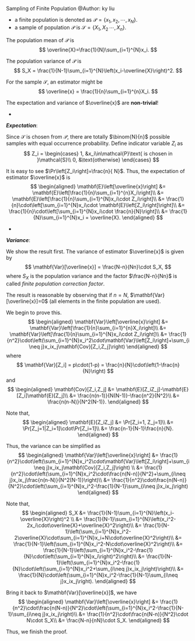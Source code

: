 Sampling of Finite Population
@Author: ky liu

* a finite population is denoted as $\mathcal{P}=\{x_1,x_2,\cdots,x_N\}$.
* a sample of population $\mathcal{P}$ is $\mathcal{S}=\{X_1,X_2\,\cdots,X_n\}$.

The population mean of $\mathcal{P}$ is
$$
	\overline{X}=\frac{1}{N}\sum_{i=1}^{N}x_i.
$$

The population variance of $\mathcal{P}$ is
$$
	S_X = \frac{1}{N-1}\sum_{i=1}^{N}\left(x_i-\overline{X}\right)^2.
$$

For the sample $\mathcal{S}$, an estimator might be
$$
	\overline{x} = \frac{1}{n}\sum_{i=1}^{n}X_i.
$$

The expectation and variance of $\overline{x}$ are **non-trivial**!

-

***Expectation***: 

Since $\mathcal{S}$ is chosen from $\mathcal{P}$, there are totally $\binom{N}{n}$ possible samples with equal occurrence probability. Define indicator variable $Z_i$ as
$$
	Z_i = \begin{cases}
				1, &x_i\in\mathcal{P}\text{ is chosen in }\mathcal{S}\\
				0, &\text{otherwise}
			\end{cases}
$$

It is easy to see $\Pr\left[Z_i\right]=\frac{n}{	N}$. Thus, the expectation of estimator $\overline{x}$ is
$$
\begin{aligned}
	\mathbf{E}\left[\overline{x}\right] &= \mathbf{E}\left[\frac{1}{n}\sum_{i=1}^{n}X_i\right]\\
	&= \mathbf{E}\left[\frac{1}{n}\sum_{i=1}^{N}x_i\cdot Z_i\right]\\
	&= \frac{1}{n}\cdot\left[\sum_{i=1}^{N}x_i\cdot \mathbf{E}\left[Z_i\right]\right]\\
	&= \frac{1}{n}\cdot\left[\sum_{i=1}^{N}x_i\cdot \frac{n}{N}\right]\\
	&= \frac{1}{N}\sum_{i=1}^{N}x_i = \overline{X}.
\end{aligned}
$$

-
***Variance***:

We show the result first. The variance of estimator $\overline{x}$ is given by
$$
	\mathbf{Var}[\overline{x}] = \frac{N-n}{Nn}\cdot S_X,
$$
where $S_X$ is the population variance and the factor $\frac{N-n}{Nn}$ is called *finite population correction factor*.

The result is reasonable by observing that if $n=N$, $\mathbf{Var}[\overline{x}]=0$ (all elements in the finite population are used).

We begin to prove this. 
$$
\begin{aligned}
	\mathbf{Var}\left[\overline{x}\right] &= \mathbf{Var}\left[\frac{1}{n}\sum_{i=1}^{n}X_i\right]\\
	&= \mathbf{Var}\left[\frac{1}{n}\sum_{i=1}^{N}x_i\cdot Z_i\right]\\
	&= \frac{1}{n^2}\cdot\left(\sum_{i=1}^{N}x_i^2\cdot\mathbf{Var}\left[Z_i\right]+\sum_{i\neq j}x_ix_j\mathbf{Cov}[Z_i,Z_j]\right)
\end{aligned}
$$
where 
$$
	\mathbf{Var}[Z_i] = p\cdot(1-p) = \frac{n}{N}\cdot\left(1-\frac{n}{N}\right)
$$
and 
$$
\begin{aligned}
	\mathbf{Cov}[Z_i,Z_j] &= \mathbf{E}[Z_iZ_j]-\mathbf{E}[Z_i]\mathbf{E}[Z_j]\\
	&= \frac{n(n-1)}{N(N-1)}-\frac{n^2}{N^2}\\
	&= \frac{n(n-N)}{N^2(N-1)}.
\end{aligned}
$$

Note that, 
$$
\begin{aligned}
	\mathbf{E}[Z_iZ_j] &= \Pr[Z_i=1, Z_j=1]\\
	&= \Pr[Z_j=1|Z_i=1]\cdot\Pr[Z_i=1]\\
	&= \frac{n-1}{N-1}\frac{n}{N}.
\end{aligned}
$$

Thus, the variance can be simplified as
$$
\begin{aligned}
	\mathbf{Var}\left[\overline{x}\right] &= \frac{1}{n^2}\cdot\left(\sum_{i=1}^{N}x_i^2\cdot\mathbf{Var}\left[Z_i\right]+\sum_{i\neq j}x_ix_j\mathbf{Cov}[Z_i,Z_j]\right) \\
	&= \frac{1}{n^2}\cdot\left(\sum_{i=1}^{N}x_i^2\cdot\frac{n(N-n)}{N^2}+\sum_{i\neq j}x_ix_j\frac{n(n-N)}{N^2(N-1)}\right)\\
	&= \frac{1}{n^2}\cdot\frac{n(N-n)}{N^2}\cdot\left(\sum_{i=1}^{N}x_i^2-\frac{1}{N-1}\sum_{i\neq j}x_ix_j\right)
\end{aligned}
$$

Note that, 
$$
\begin{aligned}
	S_X &= \frac{1}{N-1}\sum_{i=1}^{N}\left(x_i-\overline{X}\right)^2 \\
	&= \frac{1}{N-1}\sum_{i=1}^{N}\left(x_i^2-2x_i\cdot\overline{X}+\overline{X}^2\right)\\
	&= \frac{1}{N-1}\left(\sum_{i=1}^{N}x_i^2-2\overline{X}\cdot\sum_{i=1}^{N}x_i+N\cdot\overline{X}^2\right)\\ 
	&= \frac{1}{N-1}\left(\sum_{i=1}^{N}x_i^2-N\cdot\overline{X}^2\right)\\
	&= \frac{1}{N-1}\left(\sum_{i=1}^{N}x_i^2-\frac{1}{N}\cdot\left(\sum_{i=1}^{N}x_i\right)^2\right)\\
	&= \frac{1}{N-1}\left(\sum_{i=1}^{N}x_i^2-\frac{1}{N}\cdot\left(\sum_{i=1}^{N}x_i^2+\sum_{i\neq j}x_ix_j\right)\right)\\
	&= \frac{1}{N}\cdot\left(\sum_{i=1}^{N}x_i^2-\frac{1}{N-1}\sum_{i\neq j}x_ix_j\right).
\end{aligned}
$$

Bring it back to $\mathbf{Var}[\overline{x}]$, we have
$$
\begin{aligned}
	\mathbf{Var}\left[\overline{x}\right] &= \frac{1}{n^2}\cdot\frac{n(N-n)}{N^2}\cdot\left(\sum_{i=1}^{N}x_i^2-\frac{1}{N-1}\sum_{i\neq j}x_ix_j\right)\\
	&= \frac{1}{n^2}\cdot\frac{n(N-n)}{N^2}\cdot N\cdot S_X\\
	&= \frac{N-n}{nN}\cdot S_X.
\end{aligned}
$$

Thus, we finish the proof.
